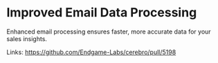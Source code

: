 # Improved Email Data Processing

Enhanced email processing ensures faster, more accurate data for your sales insights.

Links:
https://github.com/Endgame-Labs/cerebro/pull/5198
